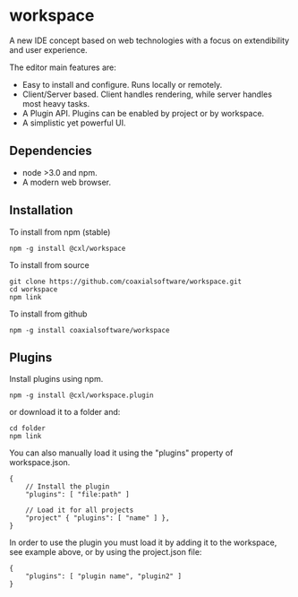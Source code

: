 
workspace
=========

A new IDE concept based on web technologies with a focus on
extendibility and user experience.

The editor main features are:

- Easy to install and configure. Runs locally or remotely.
- Client/Server based. Client handles rendering, while server handles most heavy tasks.
- A Plugin API. Plugins can be enabled by project or by workspace.
- A simplistic yet powerful UI.

Dependencies
------------

- node >3.0 and npm.
- A modern web browser.

Installation
------------

To install from npm (stable)

	npm -g install @cxl/workspace

To install from source

	git clone https://github.com/coaxialsoftware/workspace.git
	cd workspace
	npm link
	
To install from github

	npm -g install coaxialsoftware/workspace
	
Plugins
-------

Install plugins using npm.

	npm -g install @cxl/workspace.plugin
	
or download it to a folder and:

	cd folder
	npm link
	
You can also manually load it using the "plugins"
property of workspace.json.

	{
		// Install the plugin
		"plugins": [ "file:path" ]
		
		// Load it for all projects
		"project" { "plugins": [ "name" ] },
	}
	
In order to use the plugin you must load it by adding it to the workspace, see example above,
or by using the project.json file:
	
	{
		"plugins": [ "plugin name", "plugin2" ]
	}
